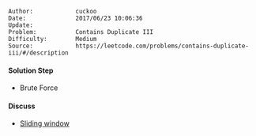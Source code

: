 
    Author:            cuckoo
    Date:              2017/06/23 10:06:36
    Update:            
    Problem:           Contains Duplicate III
    Difficulty:        Medium
    Source:            https://leetcode.com/problems/contains-duplicate-iii/#/description

#### Solution Step
 - Brute Force

#### Discuss
 - [Sliding window](https://discuss.leetcode.com/topic/18453/c-using-set-less-10-lines-with-simple-explanation)
